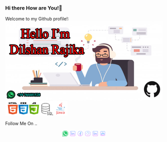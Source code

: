 ### Hi there How are You!👋


Welcome to my Github profile!:
![myimage-alt-tag](https://github.com/DilshanRajika9835/DilshanRajika9835/blob/main/remote-work-misconceptions.png)
<br>
  <img src="https://github.com/DilshanRajika9835/DilshanRajika9835/blob/main/Skills.png" width="200" title="Software Skill">
<br>

<dt >Follow Me On ..</dt>
<p align="center">
  <img src="https://github.com/DilshanRajika9835/DilshanRajika9835/blob/main/whatsapp.png" width="20" title="WhatsApp">
  
  <img src="https://github.com/DilshanRajika9835/DilshanRajika9835/blob/main/linkedin.png" width="20" title="LinkdIn">
  
   <img src="https://github.com/DilshanRajika9835/DilshanRajika9835/blob/main/facebook.png" width="20" title="FaceBook">
   
  <img src="https://github.com/DilshanRajika9835/DilshanRajika9835/blob/main/instergram.png" width="20" title="Instagram">
  
   <img src="https://github.com/DilshanRajika9835/DilshanRajika9835/blob/main/linkedin.png" width="20" title="Stackoverflow">
   
   <img src="https://github.com/DilshanRajika9835/DilshanRajika9835/blob/main/youtube.png" width="20" title="Youtube">
</p>
 

 
